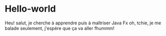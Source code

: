 # Hello-world


Heu! salut, je cherche à apprendre puis à maîtriser 
Java Fx oh, tchie, je me balade seulement, j'espère que ça va aller fhummm!
